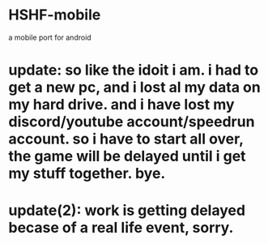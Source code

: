 # HSHF-mobile
a mobile port for android
# update: so like the idoit i am. i had to get a new pc, and i lost al my data on my hard drive. and i have lost my discord/youtube account/speedrun account. so i have to start all over, the game will be delayed until i get my stuff together. bye.
# update(2): work is getting delayed becase of a real life event, sorry.
